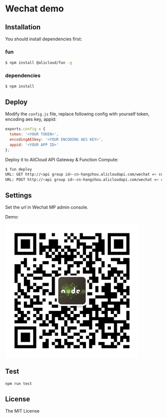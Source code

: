 # Wechat demo

## Installation

You should install dependencies first:

### fun

```sh
$ npm install @alicloud/fun -g
```

### dependencies

```sh
$ npm install
```

## Deploy

Modify the `config.js` file, replace following config with yourself token, encoding aes key, appid:

```js
exports.config = {
  token: '<YOUR TOKEN>',
  encodingAESkey: '<YOUR ENCODING AES KEY>',
  appid: '<YOUR APP ID>'
};
```

Deploy it to AliCloud API Gateway & Function Compute:

```sh
$ fun deploy
URL: GET http://<api group id>-cn-hangzhou.alicloudapi.com/wechat => cn-shanghai/wechat/get
URL: POST http://<api group id>-cn-hangzhou.alicloudapi.com/wechat => cn-shanghai/wechat/post
```

## Settings

Set the url in Wechat MP admin console.

Demo:

![demo](./figures/qrcode.jpg)

## Test

```sh
npm run test
```

## License

The MIT License
